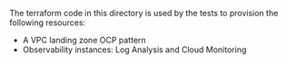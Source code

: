 The terraform code in this directory is used by the tests to provision the following resources:

- A VPC landing zone OCP pattern
- Observability instances: Log Analysis and Cloud Monitoring
